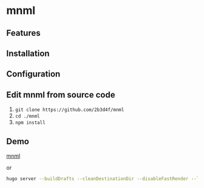 # mnml

## Features

## Installation

## Configuration

## Edit mnml from source code

1. `git clone https://github.com/2b3d4f/mnml`
2. `cd ./mnml`
3. `npm install`

## Demo

[mnml](https://2b3d4f.github.io/mnml)

or

```bash
hugo server --buildDrafts --cleanDestinationDir --disableFastRender --logLevel info -N --contentDir ./example/content --config ./example/hugo.toml
```
